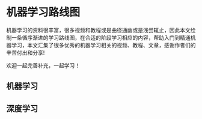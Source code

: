 # 机器学习路线图
机器学习的资料很丰富，很多视频和教程或是曲径通幽或是浅尝辄止，因此本文绘制一条循序渐进的学习路线图，在合适的阶段学习相应的内容，帮助入门到精通机器学习，本文汇集了很多优秀的机器学习相关的视频、教程、文章，感谢作者们的辛苦付出和分享!

欢迎一起完善补充，一起学习！

## 机器学习


## 深度学习








